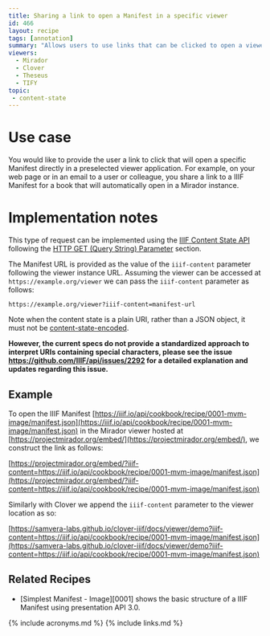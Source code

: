```yaml
---
title: Sharing a link to open a Manifest in a specific viewer
id: 466
layout: recipe
tags: [annotation]
summary: "Allows users to use links that can be clicked to open a viewer with a selected manifest."
viewers:
  - Mirador
  - Clover
  - Theseus
  - TIFY
topic:
 - content-state
---
```


# Use case
You would like to provide the user a link to click that will open a specific Manifest directly in a preselected viewer application. For example, on your web page or in an email to a user or colleague, you share a link to a IIIF Manifest for a book that will automatically open in a Mirador instance.

# Implementation notes
This type of request can be implemented using the [IIIF Content State API](https://iiif.io/api/content-state) following the [HTTP GET (Query String) Parameter](https://iiif.io/api/content-state/1.0/#initialization-mechanisms-link) section.

The Manifest URL is provided as the value of the `iiif-content` parameter following the viewer instance URL. Assuming the viewer can be accessed at `https://example.org/viewer` we can pass the `iiif-content` parameter as follows:

```
https://example.org/viewer?iiif-content=manifest-url
```

Note when the content state is a plain URI, rather than a JSON object, it must not be [content-state-encoded](https://iiif.io/api/content-state/0.9/#62-content-state-encoding-and-uri-requirements).

**However, the current specs do not provide a standardized approach to interpret URIs containing special characters, please see the issue https://github.com/IIIF/api/issues/2292 for a detailed explanation and updates regarding this issue.**

## Example

To open the IIIF Manifest [https://iiif.io/api/cookbook/recipe/0001-mvm-image/manifest.json](https://iiif.io/api/cookbook/recipe/0001-mvm-image/manifest.json) in the Mirador viewer hosted at [https://projectmirador.org/embed/](https://projectmirador.org/embed/), we construct the link as follows:

[https://projectmirador.org/embed/?iiif-content=https://iiif.io/api/cookbook/recipe/0001-mvm-image/manifest.json](https://projectmirador.org/embed/?iiif-content=https://iiif.io/api/cookbook/recipe/0001-mvm-image/manifest.json)

Similarly with Clover we append the `iiif-content` parameter to the viewer location as so:

[https://samvera-labs.github.io/clover-iiif/docs/viewer/demo?iiif-content=https://iiif.io/api/cookbook/recipe/0001-mvm-image/manifest.json](https://samvera-labs.github.io/clover-iiif/docs/viewer/demo?iiif-content=https://iiif.io/api/cookbook/recipe/0001-mvm-image/manifest.json)

## Related Recipes

* [Simplest Manifest - Image][0001] shows the basic structure of a IIIF Manifest using presentation API 3.0.

{% include acronyms.md %}
{% include links.md %}
